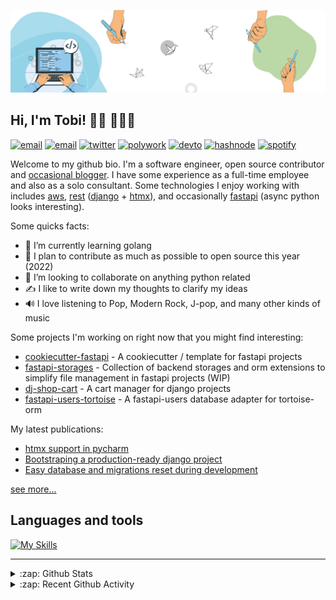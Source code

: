 [![Banner](https://github.com/Tobi-De/Tobi-De/blob/main/img/cover-color.png?raw=true)](https://oluwatobi.dev)

## Hi, I'm Tobi! 👋🏾 👨🏿‍💻

[![email](https://img.shields.io/badge/WEB-12100E?logo=google-earth&color=282A36)](https://oluwatobi.dev)
[![email](https://img.shields.io/badge/PROTONMAIL-12100E?logo=protonmail&color=282A36)](mailto:tobidegnon@proton.me)
[![twitter](https://img.shields.io/badge/TWITTER-12100E?logo=twitter&color=282A36)](https://twitter.com/tobidegnon)
[![polywork](https://img.shields.io/badge/POLYWORK-12100E?logo=polywork&logoColor=red&color=282A36)](https://www.polywork.com/tobi99)
[![devto](https://img.shields.io/badge/DEV.TO-12100E?logo=dev.to&color=282A36)](https://www.polywork.com/tobidegnon)
[![hashnode](https://img.shields.io/badge/HASHNODE-12100E?logo=hashnode&color=282A36)](https://tobidegnon.hashnode.dev/)
[![spotify](https://img.shields.io/badge/SPOTIFY-12100E?logo=spotify&color=282A36)](https://open.spotify.com/user/16nkjfi9016vplwwuohlk9t5n?si=32da9f7b741f4ef4)

Welcome to my github bio. I'm a software engineer, open source contributor and [occasional blogger](https://oluwatobi.dev/blog/).
I have some experience as a full-time employee and also as a solo consultant. Some technologies I enjoy working with includes [aws](https://aws.amazon.com/fr/), [rest](https://htmx.org/essays/rest-explained/) ([django](https://github.com/django/django) + [htmx](https://github.com/bigskysoftware/htmx)), and occasionally [fastapi](https://github.com/tiangolo/fastapi) (async python looks interesting).

Some quicks facts:

- 🔭 I’m currently learning golang
- 🌱 I plan to contribute as much as possible to open source this year (2022)
- 👯 I’m looking to collaborate on anything python related
- ✍️ I like to write down my thoughts to clarify my ideas
- 🔊 I love listening to Pop, Modern Rock, J-pop, and many other kinds of music

Some projects I'm working on right now that you might find interesting:

- [cookiecutter-fastapi](https://github.com/tobi-de/cookiecutter-fastapi) - A cookiecutter / template for fastapi projects
- [fastapi-storages](https://github.com/tobi-de/fastapi-storages) - Collection of backend storages and orm extensions to simplify file management in fastapi projects (WIP)
- [dj-shop-cart](https://github.com/tobi-de/dj-shop-cart) - A cart manager for django projects
- [fastapi-users-tortoise](https://github.com/tobi-de/fastapi-users-tortoise) - A fastapi-users database adapter for tortoise-orm

My latest publications:

<!-- BLOG-POST-LIST:START -->
- [htmx support in pycharm](https://oluwatobi.dev/blog/posts/htmx-support-in-pycharm)
- [Bootstraping a production-ready django project](https://oluwatobi.dev/blog/posts/bootstraping-a-production-ready-django-project)
- [Easy database and migrations reset during development](https://oluwatobi.dev/blog/snippets/easy-database-and-migrations-reset-during-development)
<!-- BLOG-POST-LIST:END -->

[see more...](https://oluwatobi.dev/blog)

## Languages and tools

[![My Skills](https://skillicons.dev/icons?i=python,django,fastapi,aws,redis,postgres,golang,docker,nginx,vscode,js,git,github,html,css&theme=dark)](https://skillicons.dev)

---
<details>
  <summary>:zap: Github Stats</summary>

<br/>
<p align="left">
  <a href="https://oluwatobi.dev/">
  <img width="49.5%" src="https://github-readme-stats.tobi-de.vercel.app/api?username=Tobi-De&count_private=true&show_icons=true&hide_border=true&theme=dracula" />
    <img width="49.5%" src="https://github-readme-streak-stats.herokuapp.com?user=Tobi-De&theme=dracula&hide_border=true" />
  </a>
</p>
<br>

 </details>

<details>
  <summary>:zap: Recent Github Activity</summary>

<br>

 <!--RECENT_ACTIVITY:last_update-->
Last Updated: Friday, November 18th, 2022, 9:14:11 AM
 <!--RECENT_ACTIVITY:last_update_end-->

 <!--RECENT_ACTIVITY:start-->
1. ⭐ Starred [ambient-innovation/django-dynamic-admin](https://github.com/ambient-innovation/django-dynamic-admin)
2. ⭐ Starred [facebook/pyre-check](https://github.com/facebook/pyre-check)
3. ⬆️ Pushed 1 commit(s) to [Tobi-De/fuzzy-couscous](https://github.com/Tobi-De/fuzzy-couscous)
4. ⬆️ Pushed 1 commit(s) to [Tobi-De/fuzzy-couscous](https://github.com/Tobi-De/fuzzy-couscous)
5. ⬆️ Pushed 1 commit(s) to [Tobi-De/fuzzy-couscous](https://github.com/Tobi-De/fuzzy-couscous)
 <!--RECENT_ACTIVITY:end-->

</details>